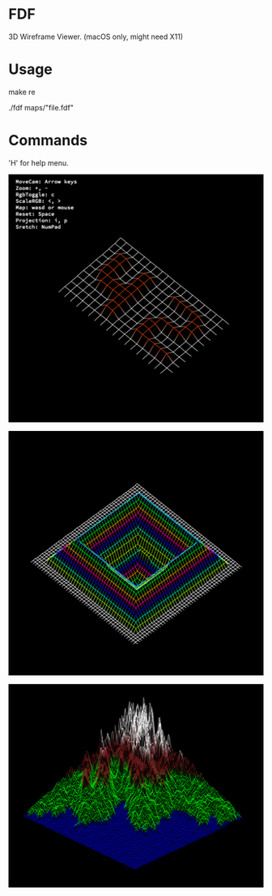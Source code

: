 # FDF
  3D Wireframe Viewer. (macOS only, might need X11)

# Usage
  make re

  ./fdf maps/"file.fdf"

# Commands
'H' for help menu.

![Alt text](/images/42.png?raw=true "42.png")

![Alt text](/images/pylone.png?raw=true "pylone.png")

![Alt text](/images/t2.png?raw=true "t2.png")
